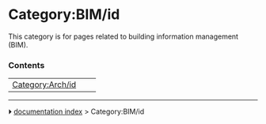 # Category:BIM/id
This category is for pages related to building information management (BIM).

### Contents

|     |     |     |
| --- | --- | --- |
| [Category:Arch/id](Category_Arch/id.md) |



---
⏵ [documentation index](../README.md) > Category:BIM/id
